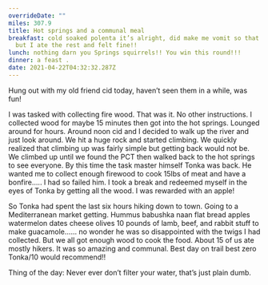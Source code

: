 ```yaml
---
overrideDate: ""
miles: 307.9
title: Hot springs and a communal meal
breakfast: cold soaked polenta it’s alright, did make me vomit so that was weird
  but I ate the rest and felt fine!!
lunch: nothing darn you Springs squirrels!! You win this round!!!
dinner: a feast .
date: 2021-04-22T04:32:32.287Z
---
```

Hung out with my old friend cid today, haven’t seen them in a while, was fun!



I was tasked with collecting fire wood. That was it. No other instructions. I collected wood for maybe 15 minutes then got into the hot springs. Lounged around for hours. Around noon cid and I decided to walk up the river and just look around. We hit a huge rock and started climbing. We quickly realized that climbing up was fairly simple but getting back would not be. We climbed up until we found the PCT then walked back to the hot springs to see everyone. By this time the task master himself Tonka was back. He wanted me to collect enough firewood to cook 15lbs of meat and have a bonfire..... I had so failed him. I took a break and redeemed myself in the eyes of Tonka by getting all the wood. I was rewarded with an apple!





So Tonka had spent the last six hours hiking down to town. Going to a Mediterranean market getting. Hummus babushka naan flat bread apples watermelon dates cheese olives 10 pounds of lamb, beef, and rabbit stuff to make guacamole...... no wonder he was so disappointed with the twigs I had collected. But we all got enough wood to cook the food. About 15 of us ate mostly hikers. It was so amazing and communal. Best day on trail best zero Tonka/10 would recommend!!



Thing of the day: Never ever don’t filter your water, that’s just plain dumb.